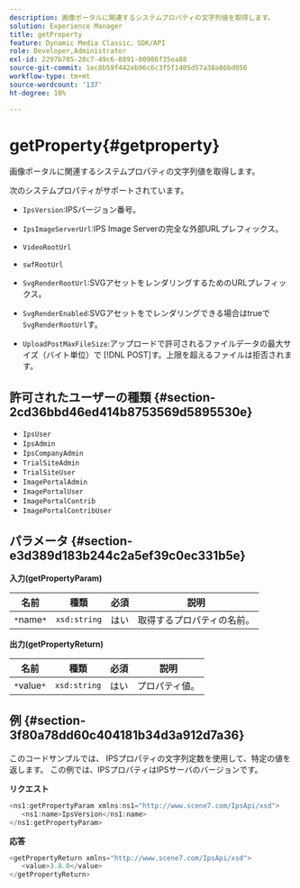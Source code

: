 ```yaml
---
description: 画像ポータルに関連するシステムプロパティの文字列値を取得します。
solution: Experience Manager
title: getProperty
feature: Dynamic Media Classic、SDK/API
role: Developer,Administrator
exl-id: 2297b785-28c7-49c6-8891-00986f35ea88
source-git-commit: 1ec8b59f442eb96c6c3f5f1405d57a38a86bd056
workflow-type: tm+mt
source-wordcount: '137'
ht-degree: 10%

---
```


# getProperty{#getproperty}

画像ポータルに関連するシステムプロパティの文字列値を取得します。

次のシステムプロパティがサポートされています。

* `IpsVersion`:IPSバージョン番号。
* `IpsImageServerUrl`:IPS Image Serverの完全な外部URLプレフィックス。
* `VideoRootUrl`
* `swfRootUrl`
* `SvgRenderRootUrl`:SVGアセットをレンダリングするためのURLプレフィックス。
* `SvgRenderEnabled`:SVGアセットをでレンダリングできる場合はtrueで `SvgRenderRootUrl`す。

* `UploadPostMaxFileSize`:アップロードで許可されるファイルデータの最大サイズ（バイト単位）で [!DNL POST]す。上限を超えるファイルは拒否されます。

## 許可されたユーザーの種類 {#section-2cd36bbd46ed414b8753569d5895530e}

* `IpsUser`
* `IpsAdmin`
* `IpsCompanyAdmin`
* `TrialSiteAdmin`
* `TrialSiteUser`
* `ImagePortalAdmin`
* `ImagePortalUser`
* `ImagePortalContrib`
* `ImagePortalContribUser`

## パラメータ {#section-e3d389d183b244c2a5ef39c0ec331b5e}

**入力(getPropertyParam)**

| 名前 | 種類 | 必須 | 説明 |
|---|---|---|---|
| `*`name`*` | `xsd:string` | はい | 取得するプロパティの名前。 |

**出力(getPropertyReturn)**

| 名前 | 種類 | 必須 | 説明 |
|---|---|---|---|
| `*`value`*` | `xsd:string` | はい | プロパティ値。 |

## 例 {#section-3f80a78dd60c404181b34d3a912d7a36}

このコードサンプルでは、 IPSプロパティの文字列定数を使用して、特定の値を返します。 この例では、IPSプロパティはIPSサーバのバージョンです。

**リクエスト**

```java
<ns1:getPropertyParam xmlns:ns1="http://www.scene7.com/IpsApi/xsd">
   <ns1:name>IpsVersion</ns1:name>
</ns1:getPropertyParam>
```

**応答**

```java
<getPropertyReturn xmlns="http://www.scene7.com/IpsApi/xsd">
   <value>3.8.0</value>
</getPropertyReturn>
```

